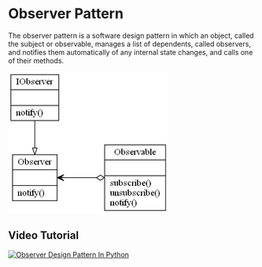 # Observer Pattern

The observer pattern is a software design pattern in which an object, called the subject or observable, manages a list of dependents, called observers, and notifies them automatically of any internal state changes, and calls one of their methods. 

![Observer Pattern](observer.png)

## Video Tutorial

[![Observer Design Pattern In Python](https://img.youtube.com/vi/KAwOtYk7QSE/0.jpg)](https://youtu.be/KAwOtYk7QSE)
